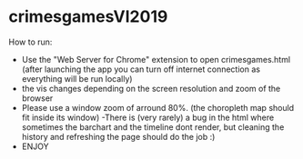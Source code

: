 # crimesgamesVI2019
How to run:
- Use the "Web Server for Chrome" extension to open crimesgames.html (after launching the app you can turn off internet connection as everything will be run locally)
- the vis changes depending on the screen resolution and zoom of the browser
- Please use a window zoom of arround 80%. (the choropleth map should fit inside its window)
-There is (very rarely) a bug in the html where sometimes the barchart and the timeline dont render, but cleaning the history and refreshing the page should do the job :)
- ENJOY